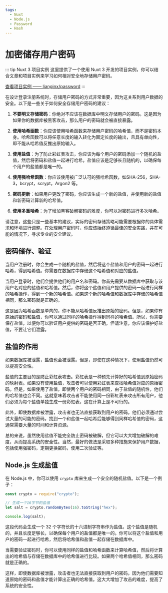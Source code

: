 ```yaml
---
tags:
  - Nuxt
  - Node.js
  - Password
  - Hash
---
```


# 加密储存用户密码

::: tip Nuxt 3 项目实例
这里提供了一个使用 Nuxt 3 开发的项目实例，你可以结合文章和项目实例来学习如何相对安全地存储用户密码。

[查看项目实例 —— lianginx/password](https://github.com/lianginx/password)
:::

在设计登录注册系统时，存储用户密码的方式非常重要，因为这关系到用户数据的安全。以下是一些关于如何安全存储用户密码的建议：

1. **不要明文存储密码**：你绝对不应该在数据库中明文存储用户的密码。这是因为如果你的数据库被黑客攻击，那么用户的密码就会被直接暴露。

2. **使用哈希函数**：你应该使用哈希函数来存储用户密码的哈希值，而不是密码本身。哈希函数可以将任意长度的输入转化为固定长度的输出，且具有单向性，即不能从哈希值反推出原始输入。

3. **使用盐值**：为了防止彩虹表攻击，你应该为每个用户的密码添加一个随机的盐值，然后将密码和盐值一起进行哈希。盐值应该是足够长且随机的，以确保每个用户的盐值都是唯一的。

4. **使用强哈希函数**：你应该使用被广泛认可的强哈希函数，如SHA-256，SHA-3，bcrypt，scrypt，Argon2 等。

5. **密码更新**：如果用户更改了密码，你应该生成一个新的盐值，并使用新的盐值和新密码计算新的哈希值。

6. **使用多重哈希**：为了增加黑客破解密码的难度，你可以对密码进行多次哈希。

请注意，这些只是一些基本的建议，实际的密码存储策略可能需要根据你的具体需求和环境进行调整。在处理用户密码时，你应该始终遵循最佳的安全实践，并在可能的情况下，寻求专业的安全建议。

## 密码储存、验证

当用户注册时，你会生成一个随机的盐值，然后将这个盐值和用户的密码一起进行哈希，得到哈希值。你需要在数据库中存储这个哈希值和对应的盐值。

当用户登录时，他们会提供他们的用户名和密码。你首先需要从数据库中获取与该用户名对应的盐值和哈希值。然后，你将这个盐值和用户提供的密码一起进行同样的哈希操作，得到一个新的哈希值。如果这个新的哈希值和数据库中存储的哈希值相同，那么密码就是正确的。

这是因为哈希函数是单向的，你不能从哈希值反推出原始的密码。但是，如果你有原始的密码和盐值，你可以通过同样的哈希操作得到同样的哈希值。所以，你需要保存盐值，以便你可以验证用户提供的密码是否正确。但请注意，你应该保护好盐值，不要让它们泄露。

## 盐值的作用

如果数据库被泄露，盐值也会被泄露。但是，即使在这种情况下，使用盐值仍然可以提高安全性。

盐值的主要目的是防止彩虹表攻击。彩虹表是一种预先计算好的哈希值到原始密码的映射表。如果没有使用盐值，攻击者可以使用彩虹表来查找哈希值对应的原始密码。但是，如果使用了盐值，即使两个用户的密码相同，由于盐值的随机性，他们的哈希值也会不同。这就意味着攻击者不能使用同一份彩虹表来攻击所有用户，他们必须为每个盐值单独生成一份彩虹表，这在计算上是不可行的。

此外，即使数据库被泄露，攻击者也无法直接获取到用户的密码。他们必须通过尝试大量的可能的密码，找到一个和盐值一起哈希后能够得到同样哈希值的密码，这通常需要大量的时间和计算资源。

总的来说，虽然使用盐值不能完全防止密码被破解，但它可以大大增加破解的难度，从而提高系统的安全性。当然，最好的做法是采取多种措施来保护用户数据，包括使用强密码，定期更换密码，使用二次验证等。

## Node.js 生成盐值

在 Node.js 中，你可以使用 `crypto` 库来生成一个安全的随机盐值。以下是一个例子：

```javascript
const crypto = require("crypto");

// 生成一个16字节的盐值
let salt = crypto.randomBytes(16).toString("hex");

console.log(salt);
```

这段代码会生成一个 32 个字符长的十六进制字符串作为盐值。这个盐值是随机的，并且长度足够长，以确保每个用户的盐值都是唯一的。你可以将这个盐值和用户的密码一起进行哈希，然后将哈希值和盐值一起存储在数据库中。

当需要验证密码时，你可以使用同样的盐值和哈希函数来计算哈希值，然后将计算出的哈希值与存储在数据库中的哈希值进行比较。如果两个哈希值相同，那么密码就是正确的。

这样，即使数据库被泄露，攻击者也无法直接获取到用户的密码，因为他们需要知道原始的密码和盐值才能计算出正确的哈希值。这大大增加了攻击的难度，提高了系统的安全性。